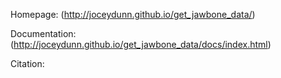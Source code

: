 
Homepage: (http://joceydunn.github.io/get_jawbone_data/)

Documentation: (http://joceydunn.github.io/get_jawbone_data/docs/index.html)

Citation:
